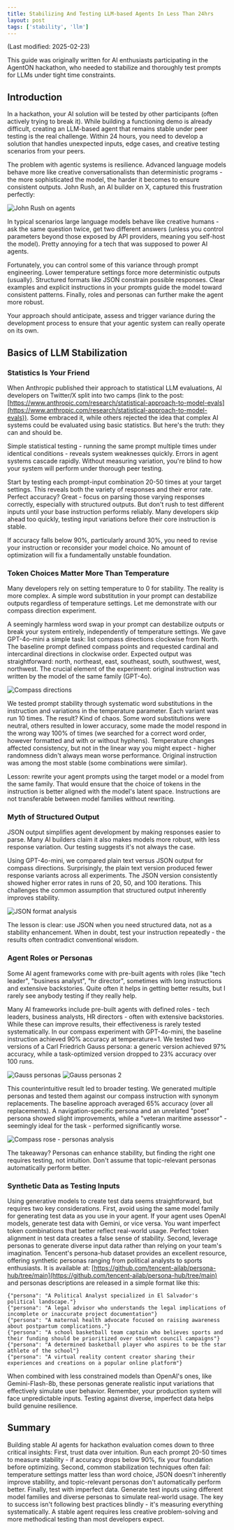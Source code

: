 ```yaml
---
title: Stabilizing And Testing LLM-based Agents In Less Than 24hrs
layout: post
tags: ['stability', 'llm']
---
```

(Last modified: 2025-02-23)


This guide was originally written for AI enthusiasts participating in the AgentON hackathon, who needed to stabilize and thoroughly test prompts for LLMs under tight time constraints. 

<!--more--> 

## Introduction

In a hackathon, your AI solution will be tested by other participants (often actively trying to break it). While building a functioning demo is already difficult, creating an LLM-based agent that remains stable under peer testing is the real challenge. Within 24 hours, you need to develop a solution that handles unexpected inputs, edge cases, and creative testing scenarios from your peers.

The problem with agentic systems is resilience. Advanced language models behave more like creative conversationalists than deterministic programs - the more sophisticated the model, the harder it becomes to ensure consistent outputs. John Rush, an AI builder on X, captured this frustration perfectly:

<img src="/assets/images/rush_on_agents.png" alt="John Rush on agents" style="max-width: 100%; height: auto;"/>


In typical scenarios large language models behave like creative humans - ask the same question twice, get two different answers (unless you control parameters beyond those exposed by API providers, meaning you self-host the model). Pretty annoying for a tech that was supposed to power AI agents.

Fortunately, you can control some of this variance through prompt engineering. Lower temperature settings force more deterministic outputs (usually). Structured formats like JSON constrain possible responses. Clear examples and explicit instructions in your prompts guide the model toward consistent patterns. Finally, roles and personas can further make the agent more robust.

Your approach should anticipate, assess and trigger variance during the development process to ensure that your agentic system can really operate on its own. 

## Basics of LLM Stabilization 

### Statistics Is Your Friend

When Anthropic published their approach to statistical LLM evaluations, AI developers on Twitter/X split into two camps (link to the post: [https://www.anthropic.com/research/statistical-approach-to-model-evals](https://www.anthropic.com/research/statistical-approach-to-model-evals)). Some embraced it, while others rejected the idea that complex AI systems could be evaluated using basic statistics. But here's the truth: they can and should be.

Simple statistical testing - running the same prompt multiple times under identical conditions - reveals system weaknesses quickly. Errors in agent systems cascade rapidly. Without measuring variation, you're blind to how your system will perform under thorough peer testing.

Start by testing each prompt-input combination 20-50 times at your target settings. This reveals both the variety of responses and their error rate. Perfect accuracy? Great - focus on parsing those varying responses correctly, especially with structured outputs. But don't rush to test different inputs until your base instruction performs reliably. Many developers skip ahead too quickly, testing input variations before their core instruction is stable.

If accuracy falls below 90%, particularly around 30%, you need to revise your instruction or reconsider your model choice. No amount of optimization will fix a fundamentally unstable foundation.

### Token Choices Matter More Than Temperature

Many developers rely on setting temperature to 0 for stability. The reality is more complex. A simple word substitution in your prompt can destabilize outputs regardless of temperature settings. Let me demonstrate with our compass direction experiment.

A seemingly harmless word swap in your prompt can destabilize outputs or break your system entirely, independently of temperature settings. We gave GPT-4o-mini a simple task: list compass directions clockwise from North. The baseline prompt defined compass points and requested cardinal and intercardinal directions in clockwise order. Expected output was straightforward: north, northeast, east, southeast, south, southwest, west, northwest. The crucial element of the experiment: original instruction was written by the model of the same family (GPT-4o). 

<img src="/assets/images/compass_rose.png" alt="Compass directions" style="max-width: 100%; height: auto;"/>

We tested prompt stability through systematic word substitutions in the instruction and variations in the temperature parameter. Each variant was run 10 times. The result? Kind of chaos. Some word substitutions were neutral, others resulted in lower accuracy, some made the model respond in the wrong way 100% of times (we searched for a correct word order, however formatted and with or without hyphens). Temperature changes affected consistency, but not in the linear way you might expect - higher randomness didn't always mean worse performance. Original instruction was among the most stable (some combinations were similar). 

Lesson: rewrite your agent prompts using the target model or a model from the same family. That would ensure that the choice of tokens in the instruction is better aligned with the model's latent space. Instructions are not transferable between model families without rewriting.

### Myth of Structured Output

JSON output simplifies agent development by making responses easier to parse. Many AI builders claim it also makes models more robust, with less response variation. Our testing suggests it's not always the case.

Using GPT-4o-mini, we compared plain text versus JSON output for compass directions. Surprisingly, the plain text version produced fewer response variants across all experiments. The JSON version consistently showed higher error rates in runs of 20, 50, and 100 iterations. This challenges the common assumption that structured output inherently improves stability.

<img src="/assets/images/compass_rose2.png" alt="JSON format analysis" style="max-width: 100%; height: auto;"/>

The lesson is clear: use JSON when you need structured data, not as a stability enhancement. When in doubt, test your instruction repeatedly - the results often contradict conventional wisdom.

### Agent Roles or Personas

Some AI agent frameworks come with pre-built agents with roles (like "tech leader", "business analyst", "hr director", sometimes with long instructions and extensive backstories. Quite often it helps in getting better results, but I rarely see anybody testing if they really help.

Many AI frameworks include pre-built agents with defined roles - tech leaders, business analysts, HR directors - often with extensive backstories. While these can improve results, their effectiveness is rarely tested systematically.
In our compass experiment with GPT-4o-mini, the baseline instruction achieved 90% accuracy at temperature=1. We tested two versions of a Carl Friedrich Gauss persona: a generic version achieved 97% accuracy, while a task-optimized version dropped to 23% accuracy over 100 runs. 

<img src="/assets/images/persona1.png" alt="Gauss personas" style="max-width: 100%; height: auto;"/>

<img src="/assets/images/persona2.png" alt="Gauss personas 2" style="max-width: 100%; height: auto;"/>

This counterintuitive result led to broader testing.
We generated multiple personas and tested them against our compass instruction with synonym replacements. The baseline approach averaged 65% accuracy (over all replacements). A navigation-specific persona and an unrelated "poet" persona showed slight improvements, while a "veteran maritime assessor" - seemingly ideal for the task - performed significantly worse.

<img src="/assets/images/compass_rose_personas.png" alt="Compass rose - personas analysis" style="max-width: 100%; height: auto;"/>


The takeaway? Personas can enhance stability, but finding the right one requires testing, not intuition. Don't assume that topic-relevant personas automatically perform better.

### Synthetic Data as Testing Inputs

Using generative models to create test data seems straightforward, but requires two key considerations.
First, avoid using the same model family for generating test data as you use in your agent. If your agent uses OpenAI models, generate test data with Gemini, or vice versa. You want imperfect token combinations that better reflect real-world usage. Perfect token alignment in test data creates a false sense of stability.
Second, leverage personas to generate diverse input data rather than relying on your team's imagination. Tencent's persona-hub dataset provides an excellent resource, offering synthetic personas ranging from political analysts to sports enthusiasts. It is  available at: [https://github.com/tencent-ailab/persona-hub/tree/main](https://github.com/tencent-ailab/persona-hub/tree/main) and personas descriptions are released in a simple format like this:
```
{"persona": "A Political Analyst specialized in El Salvador's political landscape."}
{"persona": "A legal advisor who understands the legal implications of incomplete or inaccurate project documentation"}
{"persona": "A maternal health advocate focused on raising awareness about postpartum complications."}
{"persona": "A school basketball team captain who believes sports and their funding should be prioritized over student council campaigns"}
{"persona": "A determined basketball player who aspires to be the star athlete of the school"}
{"persona": "A virtual reality content creator sharing their experiences and creations on a popular online platform"}
```

When combined with less constrained models than OpenAI's ones, like Gemini-Flash-8b, these personas generate realistic input variations that effectively simulate user behavior.
Remember, your production system will face unpredictable inputs. Testing against diverse, imperfect data helps build genuine resilience.

## Summary

Building stable AI agents for hackathon evaluation comes down to three critical insights: First, trust data over intuition. Run each prompt 20-50 times to measure stability - if accuracy drops below 90%, fix your foundation before optimizing. Second, common stabilization techniques often fail: temperature settings matter less than word choice, JSON doesn't inherently improve stability, and topic-relevant personas don't automatically perform better. Finally, test with imperfect data. Generate test inputs using different model families and diverse personas to simulate real-world usage.
The key to success isn't following best practices blindly - it's measuring everything systematically. A stable agent requires less creative problem-solving and more methodical testing than most developers expect.

